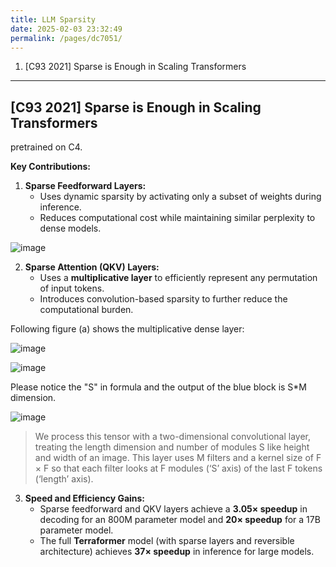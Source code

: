 ```yaml
---
title: LLM Sparsity
date: 2025-02-03 23:32:49
permalink: /pages/dc7051/
---
```


1. [C93 2021] Sparse is Enough in Scaling Transformers

---

## [C93 2021] Sparse is Enough in Scaling Transformers

pretrained on C4.

**Key Contributions:**

1. **Sparse Feedforward Layers:** 
    - Uses dynamic sparsity by activating only a subset of weights during inference.
    - Reduces computational cost while maintaining similar perplexity to dense models.

![image](https://github.com/user-attachments/assets/18175da6-5e32-4c01-88d7-36fcb8342a04)
 
2. **Sparse Attention (QKV) Layers:**  
    - Uses a **multiplicative layer**  to efficiently represent any permutation of input tokens.
    - Introduces convolution-based sparsity to further reduce the computational burden.



Following figure (a) shows the multiplicative dense layer:

![image](https://github.com/user-attachments/assets/69fde5c5-a906-429e-b6f0-073691afdf3b)

![image](https://github.com/user-attachments/assets/669ddf38-eaad-4f86-b4c6-27e47f80206e)

Please notice the "S" in formula and the output of the blue block is S*M dimension.

![image](https://github.com/user-attachments/assets/90a4879f-1c9d-4a89-89a5-cf7e5f96f02c)

> We process this tensor with a two-dimensional convolutional layer, treating the length dimension and number of modules S like height and width of an image.
> This layer uses M filters and a kernel size of F × F so that each filter looks at F modules (‘S’ axis) of the last F tokens
(‘length’ axis).
 
3. **Speed and Efficiency Gains:**  
    - Sparse feedforward and QKV layers achieve a **3.05× speedup**  in decoding for an 800M parameter model and **20× speedup**  for a 17B parameter model. 
    - The full **Terraformer**  model (with sparse layers and reversible architecture) achieves **37× speedup**  in inference for large models.
